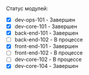 Статус модулей: 

-[x] dev-ops-101 - Завершен
-[x] dev-core-101 - Завершен
-[x] back-end-101 - Завершен
-[ ] back-end-102 - В процессе
-[x] front-end-101 - Завершен
-[ ] front-end-102 - В процессе
-[ ] dev-core-102 - В процессе
-[x] dev-core-104 - Завершен

